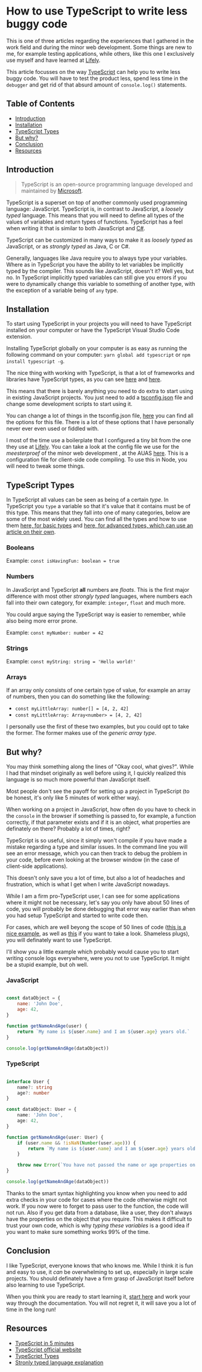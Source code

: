 # How to use TypeScript to write less buggy code

This is one of three articles regarding the experiences that I gathered in the work field and during the minor web development. Some things are new to me, for example testing applications, while others, like this one I exclusively use myself and have learned at [Lifely](https://lifely.nl/).

This article focusses on the way [TypeScript](https://www.typescriptlang.org/docs/home.html) can help you to write less buggy code. You will have to test the product less, spend less time in the `debugger` and get rid of that absurd amount of `console.log()` statements.

## Table of Contents

* [Introduction](#Introduction)
* [Installation](#Installation)
* [TypeScript Types](#Typescript-types)
* [But why?](#But-why?)
* [Conclusion](#Conclusion)
* [Resources](#Resources)

## Introduction

> TypeScript is an open-source programming language developed and maintained by [Microsoft](https://www.microsoft.com/en-us/).

TypeScript is a superset on top of another commonly used programming language: JavaScript.
TypeScript is, in contrast to JavaScript, a _loosely typed_ language. This means that you will need to define all types of the values of variables and return types of functions.
TypeScript has a feel when writing it that is similar to both JavaScript and [C#](https://docs.microsoft.com/en-us/dotnet/csharp/).

TypeScript can be customized in many ways to make it as _loosely typed_ as JavaScript, or as _strongly typed_ as Java, C or C#.

Generally, languages like Java require you to always type your variables. Where as in TypeScript you have the ability to let variables be implicitly typed by the compiler. This sounds like JavaScript, doesn't it? Well yes, but no. In TypeScript implicitly typed variables can still give you errors if you were to dynamically change this variable to something of another type, with the exception of a variable being of `any` type.

## Installation

To start using TypeScript in your projects you will need to have TypeScript installed on your computer or have the TypeScript Visual Studio Code extension.

Installing TypeScript globally on your computer is as easy as running the following command on your computer:
`yarn global add typescript` or `npm install typescript -g`.

The nice thing with working with TypeScript, is that a lot of frameworks and libraries have TypeScript types, as you can see [here](https://www.typescriptlang.org/samples/index.html) and [here](https://definitelytyped.org/).

This means that there is barely anything you need to do extra to start using in existing JavaScript projects.
You just need to add a [tsconfig.json](https://www.typescriptlang.org/docs/handbook/tsconfig-json.html) file and change some development scripts to start using it.

You can change a lot of things in the tsconfig.json file, [here](https://www.typescriptlang.org/docs/handbook/compiler-options.html) you can find all the options for this file. There is a lot of these options that I have personally never ever even used or fiddled with.

I most of the time use a boilerplate that I configured a tiny bit from the one they use at [Lifely](https://lifely.nl). You can take a look at the config file we use for the _meesterproef_ of the minor web development , at the AUAS [here](../assets/tsconfig.json). This is a configuration file for client-side code compiling. To use this in Node, you will need to tweak some things.

## TypeScript Types

In TypeScript all values can be seen as being of a certain _type_.
In TypeScript you `type` a variable so that it's value that it contains must be of this type.
This means that they fall into one of many categories, below are some of the most widely used.
You can find all the types and how to use them [here, for basic types](https://www.typescriptlang.org/docs/handbook/basic-types.html) and [here, for advanced types, which can use an article on their own](https://www.typescriptlang.org/docs/handbook/advanced-types.html).

### Booleans

Example: `const isHavingFun: boolean = true`

### Numbers

In JavaScript and TypeScript **all** numbers are _floats_. This is the first major difference with most other _strongly typed_ languages, where numbers each fall into their own category, for example: `integer`, `float` and much more.

You could argue saying the TypeScript way is easier to remember, while also being more error prone.

Example: `const myNumber: number = 42`

### Strings

Example: `const myString: string = 'Hello world!'`

### Arrays

If an array only consists of one certain type of value, for example an array of numbers, then you can do something like the following:

* `const myLittleArray: number[] = [4, 2, 42]`
* `const myLittleArray: Array<number> = [4, 2, 42]`

I personally use the first of these two examples, but you could opt to take the former. The former makes use of the _generic array type_.

## But why?

You may think something along the lines of "Okay cool, what gives?". While I had that mindset originally as well before using it, I quickly realized this language is so much more powerful than JavaScript itself.

Most people don't see the payoff for setting up a project in TypeScript (to be honest, it's only like 5 minutes of work either way).

When working on a project in JavaScript, how often do you have to check in the `console` in the browser if something is passed to, for example, a function correctly, if that parameter exists and if it is an object, what properties are definately on there? Probably a lot of times, right?

TypeScript is so useful, since it simply won't compile if you have made a mistake regarding a type and similar issues. In the command line you will see an error message, which you can then track to debug the problem in your code, before even looking at the browser window (in the case of client-side applications).

This doesn't only save you a lot of time, but also a lot of headaches and frustration, which is what I get when I write JavaScript nowadays.

While I am a firm pro-TypeScript user, I can see for some applications where it might not be necessary, let's say you only have about 50 lines of code, you will probably be done debugging that error way earlier than when you had setup TypeScript and started to write code then.

For cases, which are well beyong the scope of 50 lines of code ([this is a nice example](https://github.com/Maikxx/360-wallscope), as well as [this](https://github.com/Maikxx/jiskefet) if you want to take a look. Shameless plugs), you will definately want to use TypeScript.

I'll show you a little example which probably would cause you to start writing console logs everywhere, were you not to use TypeScript. It might be a stupid example, but oh well.

### JavaScript

```javascript

const dataObject = {
    name: 'John Doe',
    age: 42,
}

function getNameAndAge(user) {
    return `My name is ${user.name} and I am ${user.age} years old.`
}

console.log(getNameAndAge(dataObject))

```

### TypeScript

```typescript

interface User {
    name?: string
    age?: number
}

const dataObject: User = {
    name: 'John Doe',
    age: 42,
}

function getNameAndAge(user: User) {
    if (user.name && !isNaN(Number(user.age))) {
        return `My name is ${user.name} and I am ${user.age} years old.`
    }

    throw new Error(`You have not passed the name or age properties on the user object correctly.`)
}

console.log(getNameAndAge(dataObject))

```

Thanks to the smart syntax highlighting you know when you need to add extra checks in your code for cases where the code otherwise might not work. If you now were to forget to pass user to the function, the code will not run. Also if you get data from a database, like a user, they don't always have the properties on the object that you require. This makes it difficult to trust your own code, which is why _typing these variables_ is a good idea if you want to make sure something works 99% of the time.

## Conclusion

I like TypeScript, everyone knows that who knows me.
While I think it is fun and easy to use, it _can_ be overwhelming to set up, especially in large scale projects.
You should definately have a firm grasp of JavaScript itself before also learning to use TypeScript.

When you think you are ready to start learning it, [start here](https://www.typescriptlang.org/) and work your way through the documentation. You will not regret it, it will save you a lot of time in the long run!

## Resources

* [TypeScript in 5 minutes](https://www.typescriptlang.org/docs/handbook/typescript-in-5-minutes.html)
* [TypeScript official website](https://www.typescriptlang.org/)
* [TypeScript Types](https://www.typescriptlang.org/docs/handbook/basic-types.html)
* [Stronly typed language explanation](https://way2java.com/java-introduction/strongly-typed-language/)
